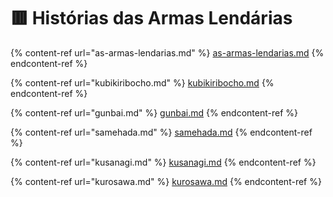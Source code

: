 # 🟥 Histórias das Armas Lendárias

{% content-ref url="as-armas-lendarias.md" %}
[as-armas-lendarias.md](as-armas-lendarias.md)
{% endcontent-ref %}

{% content-ref url="kubikiribocho.md" %}
[kubikiribocho.md](kubikiribocho.md)
{% endcontent-ref %}

{% content-ref url="gunbai.md" %}
[gunbai.md](gunbai.md)
{% endcontent-ref %}

{% content-ref url="samehada.md" %}
[samehada.md](samehada.md)
{% endcontent-ref %}

{% content-ref url="kusanagi.md" %}
[kusanagi.md](kusanagi.md)
{% endcontent-ref %}

{% content-ref url="kurosawa.md" %}
[kurosawa.md](kurosawa.md)
{% endcontent-ref %}
